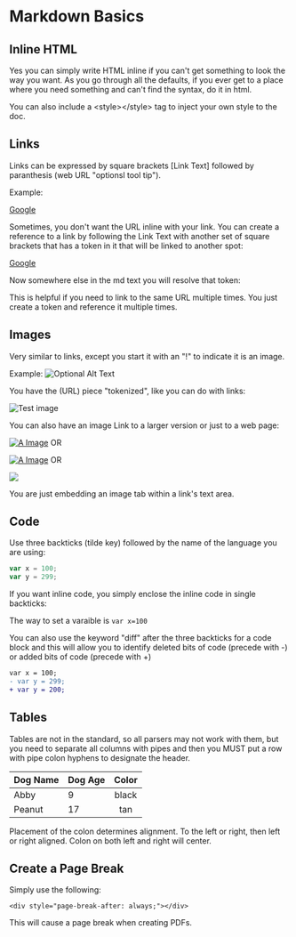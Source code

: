 # Markdown Basics

## Inline HTML

Yes you can simply write HTML inline if you can't get something to look the way you want.  As you go through all the defaults, if you ever get to a place where you need something and can't find the syntax, do it in html.

You can also include a \<style>\</style> tag to inject your own style to the doc.

## Links
Links can be expressed by square brackets [Link Text] followed by paranthesis (web URL "optionsl tool tip"). 

Example:

[Google](http://google.com "A Link to Google")

Sometimes, you don't want the URL inline with your link.  You can create a reference to a link by following the Link Text with another set of square brackets that has a token in it that will be linked to another spot:

[Google][1]

Now somewhere else in the md text you will resolve that token:

[1]: http:google.com "A link to google"

This is helpful if you need to link to the same URL multiple times.  You just create a token and reference it multiple times.

## Images

Very similar to links, except you start it with an "!" to indicate it is an image.

Example:
![Optional Alt Text](URL_to_Image "Optional Tool Tip")

You have the (URL) piece "tokenized", like you can do with links:

![Test image][image1]

[image1]: http://unsplash.it/500

You can also have an image Link to a larger version or just to a web page:

[![A Image](http://unsplash.it/500)](http://google.com) OR

[![A Image][image1]](http://google.com) OR

[<img src="http://unsplash.it/200" />](http://google.com)

You are just embedding an image tab within a link's text area.

## Code
Use three backticks (tilde key) followed by the name of the language you are using:

```javascript
var x = 100;
var y = 299;
```

If you want inline code, you simply enclose the inline code in single backticks:

The way to set a varaible is ` var x=100 `

You can also use the keyword "diff" after the three backticks for a code block and this will allow you to identify deleted bits of code (precede with -) or added bits of code (precede with +)

```diff
var x = 100;
- var y = 299;
+ var y = 200;
```

## Tables

Tables are not in the standard, so all parsers may not work with them, but you need to separate all columns with pipes and then you MUST put a row with pipe colon hyphens to designate the header.

| Dog Name | Dog Age | Color |
| :------- | :------ | :---: |
| Abby     | 9       | black |
| Peanut   | 17      |  tan  |

Placement of the colon determines alignment.  To the left or right, then left or right aligned.  Colon on both left and right will center.

## Create a Page Break

Simply use the following:

`<div style="page-break-after: always;"></div>`

This will cause a page break when creating PDFs.